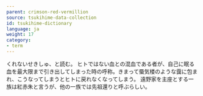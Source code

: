 ```yaml
---
parent: crimson-red-vermillion
source: tsukihime-data-collection
id: tsukihime-dictionary
language: ja
weight: 17
category:
- term
---
```


くれないせきしゅ、と読む。
ヒトではない血との混血である者が、自己に眠る血を最大限まで引き出してしまった時の呼称。きまって蜃気楼のような靄に包まれ、こうなってしまうとヒトに戻れなくなってしまう。
遠野家を主座とする一族は紅赤朱と言うが、他の一族では先祖還りと呼ぶらしい。
